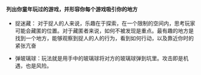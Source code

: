#### 列出你童年玩过的游戏，并形容你每个游戏吸引你的地方

* 捉迷藏： 对于捉人的人来说，乐趣在于探索，在一个限制的空间内，思考玩家可能会藏匿的位置。对于藏匿者来说，如何不被发现是重点。最有趣的地方是找到一个地方，能够观察到捉人的人的行为，看到如何行动，以及靠近你时的紧张亢奋

* 弹玻璃球：玩法就是用手中的玻璃球将对方的玻璃球弹到坑里。攻击即是机遇，也是风险。